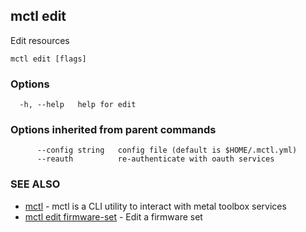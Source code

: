 [Auto generated by spf13/cobra]: <>

## mctl edit

Edit resources

```
mctl edit [flags]
```

### Options

```
  -h, --help   help for edit
```

### Options inherited from parent commands

```
      --config string   config file (default is $HOME/.mctl.yml)
      --reauth          re-authenticate with oauth services
```

### SEE ALSO

* [mctl](mctl.md)	 - mctl is a CLI utility to interact with metal toolbox services
* [mctl edit firmware-set](mctl_edit_firmware-set.md)	 - Edit a firmware set

